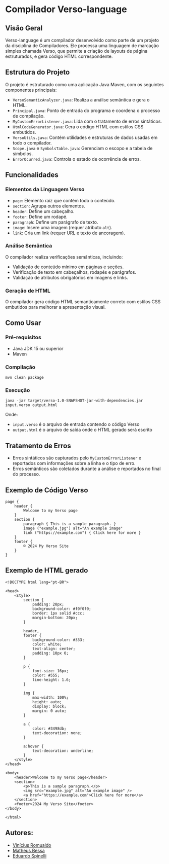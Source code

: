 # Compilador Verso-language

## Visão Geral
Verso-language é um compilador desenvolvido como parte de um projeto da disciplina de Compiladores. Ele processa uma linguagem de marcação simples chamada Verso, que permite a criação de layouts de página estruturados, e gera código HTML correspondente.

## Estrutura do Projeto
O projeto é estruturado como uma aplicação Java Maven, com os seguintes componentes principais:

- `VersoSemanticAnalyzer.java`: Realiza a análise semântica e gera o HTML.
- `Principal.java`: Ponto de entrada do programa e coordena o processo de compilação.
- `MyCustomErrorListener.java`: Lida com o tratamento de erros sintáticos.
- `HtmlCodeGenerator.java`: Gera o código HTML com estilos CSS embutidos.
- `VersoUtils.java`: Contém utilidades e estruturas de dados usadas em todo o compilador.
- `Scope.java` e `SymbolsTable.java`: Gerenciam o escopo e a tabela de símbolos.
- `ErrorOcurred.java`: Controla o estado de ocorrência de erros.

## Funcionalidades

### Elementos da Linguagem Verso
- `page`: Elemento raiz que contém todo o conteúdo.
- `section`: Agrupa outros elementos.
- `header`: Define um cabeçalho.
- `footer`: Define um rodapé.
- `paragraph`: Define um parágrafo de texto.
- `image`: Insere uma imagem (requer atributo `alt`).
- `link`: Cria um link (requer URL e texto de ancoragem).

### Análise Semântica
O compilador realiza verificações semânticas, incluindo:
- Validação de conteúdo mínimo em páginas e seções.
- Verificação de texto em cabeçalhos, rodapés e parágrafos.
- Validação de atributos obrigatórios em imagens e links.

### Geração de HTML
O compilador gera código HTML semanticamente correto com estilos CSS embutidos para melhorar a apresentação visual.

## Como Usar

### Pré-requisitos
- Java JDK 15 ou superior
- Maven

### Compilação
```
mvn clean package
```

### Execução
```
java -jar target/verso-1.0-SNAPSHOT-jar-with-dependencies.jar input.verso output.html
```

Onde:
- `input.verso` é o arquivo de entrada contendo o código Verso
- `output.html` é o arquivo de saída onde o HTML gerado será escrito

## Tratamento de Erros
- Erros sintáticos são capturados pelo `MyCustomErrorListener` e reportados com informações sobre a linha e o tipo de erro.
- Erros semânticos são coletados durante a análise e reportados no final do processo.

## Exemplo de Código Verso
```
page {
    header {
        Welcome to my Verso page
    }
    section {
        paragraph { This is a sample paragraph. }
        image ("example.jpg") alt="An example image"
        link ("https://example.com") { Click here for more }
    }
    footer {
        © 2024 My Verso Site
    }
}
```

## Exemplo de HTML gerado
```
<!DOCTYPE html lang="pt-BR">

<head>
    <style>
        section {
            padding: 20px;
            background-color: #f0f0f0;
            border: 1px solid #ccc;
            margin-bottom: 20px;
        }

        header,
        footer {
            background-color: #333;
            color: white;
            text-align: center;
            padding: 10px 0;
        }

        p {
            font-size: 16px;
            color: #555;
            line-height: 1.6;
        }

        img {
            max-width: 100%;
            height: auto;
            display: block;
            margin: 0 auto;
        }

        a {
            color: #3498db;
            text-decoration: none;
        }

        a:hover {
            text-decoration: underline;
        }
    </style>
</head>

<body>
    <header>Welcome to my Verso page</header>
    <section>
        <p>This is a sample paragraph.</p>
        <img src="example.jpg" alt="An example image" />
        <a href="https://example.com">Click here for more</a>
    </section>
    <footer>2024 My Verso Site</footer>
</body>

</html>
```

## Autores:
- [Vinícius Romualdo](https://github.com/vinimrs)
- [Matheus Bessa](https://github.com/mthsB3ssa)
- [Eduardo Spinelli](https://github.com/Edu-Spinelli)
